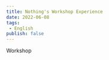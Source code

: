 ```yaml
---
title: Nothing's Workshop Experience
date: 2022-06-08
tags: 
 - English
publish: false
---
```


Workshop